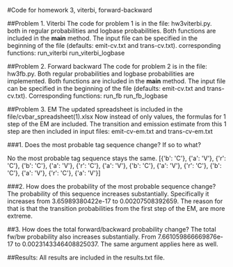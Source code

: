 #Code for homework 3, viterbi, forward-backward

##Problem 1. Viterbi
The code for problem 1 is in the file: hw3viterbi.py. both in regular probabilities and logbase probabilities.
Both functions are included in the __main__ method.
The input file can be specified in the beginning of the file (defaults: emit-cv.txt and trans-cv.txt). 
corresponding functions:
run_viterbi
run_viterbi_logbase


##Problem 2. Forward backward
The code for problem 2 is in the file: hw3fb.py. Both regular probabilities and logbase probabilities are implemented. 
Both functions are included in the __main__ method.
The input file can be specified in the beginning of the file (defaults: emit-cv.txt and trans-cv.txt).
Corresponding functions:
run_fb
run_fb_logbase

##Problem 3. EM
The updated spreadsheet is included in the file/cvbar_spreadsheet(1).xlsx
Now instead of only values, the formulas for 1 step of the EM are included.
The transition and emission estimate from this 1 step are then included in input files: emit-cv-em.txt and trans-cv-em.txt

###1. Does the most probable tag sequence change? If so to what?

No the most probable tag sequence stays the same.
[{'b': 'C'}, {'a': 'V'}, {'r': 'C'}, {'b': 'C'}, {'a': 'V'}, {'r': 'C'}, {'a': 'V'}, {'b': 'C'}, {'a': 'V'}, {'r': 'C'}, {'b': 'C'}, {'a': 'V'}, {'r': 'C'}, {'a': 'V'}]

###2. How does the probability of the most probable sequence change?
The probability of this sequence increases substantially. Specifically it increases from 3.65989380422e-17 to 0.00207508392659.
The reason for that is that the transition probabilities from the first step of the EM, are more extreme.

##3. How does the total forward/backward probability change?
The total fw/bw probability also increases substantially. From 7.661059866669876e-17 to 0.0023143346408825037. The same argument applies here as well.

##Results:
All results are included in the results.txt file.